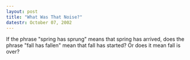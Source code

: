 ```yaml
---
layout: post
title: "What Was That Noise?"
datestr: October 07, 2002
---
```


If the phrase "spring has sprung" means that spring has arrived,
does the phrase "fall has fallen" mean that fall has started? Or does
it mean fall is over?

